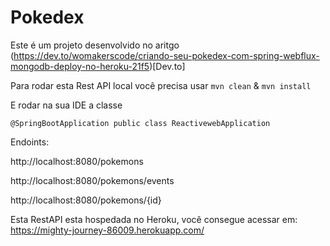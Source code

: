# Pokedex

Este é um projeto desenvolvido no aritgo (https://dev.to/womakerscode/criando-seu-pokedex-com-spring-webflux-mongodb-deploy-no-heroku-21f5)[Dev.to]

Para rodar esta Rest API local você precisa usar
` mvn clean ` & ` mvn install `

E rodar na sua IDE a classe 

` @SpringBootApplication
public class ReactivewebApplication `

Endoints:

http://localhost:8080/pokemons

http://localhost:8080/pokemons/events

http://localhost:8080/pokemons/{id}

Esta RestAPI esta hospedada no Heroku, você consegue acessar em: https://mighty-journey-86009.herokuapp.com/
